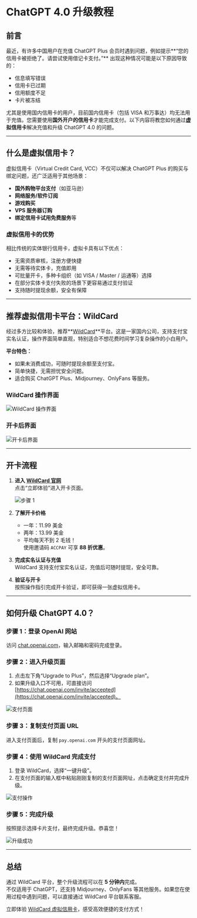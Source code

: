 # ChatGPT 4.0 升级教程

## 前言



最近，有许多中国用户在充值 ChatGPT Plus 会员时遇到问题，例如提示**“您的信用卡被拒绝了。请尝试使用借记卡支付。”** 出现这种情况可能是以下原因导致的：  
- 信息填写错误  
- 信用卡已过期  
- 信用额度不足  
- 卡片被冻结  

尤其是使用国内信用卡的用户，目前国内信用卡（包括 VISA 和万事达）均无法用于充值。您需要使用**国外开户的信用卡**才能完成支付。以下内容将教您如何通过**虚拟信用卡**解决充值和升级 ChatGPT 4.0 的问题。

---

## 什么是虚拟信用卡？

虚拟信用卡（Virtual Credit Card, VCC）不仅可以解决 ChatGPT Plus 的购买与绑定问题，还广泛适用于其他场景：  
- **国外购物平台支付**（如亚马逊）  
- **网络服务/软件订阅**  
- **游戏购买**  
- **VPS 服务器订购**  
- **绑定信用卡试用免费服务**等  

### 虚拟信用卡的优势

相比传统的实体银行信用卡，虚拟卡具有以下优点：  
- 无需资质审核，注册方便快捷  
- 无需等待实体卡，充值即用  
- 可批量开卡，多种卡组织（如 VISA / Master / 运通等）选择  
- 在部分实体卡支付失败的场景下更容易通过支付验证  
- 支持随时提现余额，安全有保障  

---

## 推荐虚拟信用卡平台：WildCard

经过多方比较和体验，推荐**[WildCard](https://bit.ly/bewildcard)**平台。这是一家国内公司，支持支付宝实名认证，操作界面简单直观，特别适合不想花费时间学习复杂操作的小白用户。  

**平台特色：**  
- 如果未消费成功，可随时提现余额至支付宝。  
- 简单快捷，无需担忧安全问题。  
- 适合购买 ChatGPT Plus、Midjourney、OnlyFans 等服务。

### WildCard 操作界面

![WildCard 操作界面](https://fanzai-bucket.oss-cn-guangzhou.aliyuncs.com/img/blog/gptUpdate/w%E7%95%8C%E9%9D%A2.jpg)

### 开卡后界面

![开卡后界面](https://fanzai-bucket.oss-cn-guangzhou.aliyuncs.com/img/blog/gptUpdate/%E5%BC%80%E5%8D%A1%E5%90%8E%E7%95%8C%E9%9D%A2.jpg)

---

## 开卡流程

1. **进入 [WildCard 官网](https://bit.ly/bewildcard)**  
   点击“立即体验”进入开卡页面。

   ![步骤 1](https://fanzai-bucket.oss-cn-guangzhou.aliyuncs.com/img/blog/gptUpdate/step1.jpg)

2. **了解开卡价格**  
   - 一年：11.99 美金  
   - 两年：13.99 美金  
   - 平均每天不到 2 毛钱！  
   使用邀请码 `ACCPAY` 可享 **88 折优惠**。  

3. **完成实名认证与充值**  
   WildCard 支持支付宝实名认证，充值后可随时提现，安全可靠。

4. **验证与开卡**  
   按照操作指引完成开卡验证，即可获得一张虚拟信用卡。

---

## 如何升级 ChatGPT 4.0？

### 步骤 1：登录 OpenAI 网站
访问 [chat.openai.com](https://chat.openai.com)，输入邮箱和密码完成登录。  

### 步骤 2：进入升级页面
1. 点击左下角“Upgrade to Plus”，然后选择“Upgrade plan”。  
2. 如果升级入口不可用，可直接访问 [https://chat.openai.com/invite/accepted](https://chat.openai.com/invite/accepted)。  

![支付页面](https://fanzai-bucket.oss-cn-guangzhou.aliyuncs.com/img/blog/gptUpdate/gstep3.png)

### 步骤 3：复制支付页面 URL
进入支付页面后，复制 `pay.openai.com` 开头的支付页面网址。

### 步骤 4：使用 WildCard 完成支付
1. 登录 WildCard，选择“一键升级”。  
2. 在支付页面的输入框中粘贴刚刚复制的支付页面网址，点击确定支付并完成升级。  

![支付操作](https://fanzai-bucket.oss-cn-guangzhou.aliyuncs.com/img/blog/gptUpdate/gstep7.png)

### 步骤 5：完成升级
按照提示选择卡片支付，最终完成升级。恭喜您！  

![升级成功](https://fanzai-bucket.oss-cn-guangzhou.aliyuncs.com/img/blog/gptUpdate/%E5%8D%87%E7%BA%A7%E6%88%90%E5%8A%9F.jpeg)

---

## 总结

通过 WildCard 平台，整个升级流程可以在 **5 分钟内**完成。  
不仅适用于 ChatGPT，还支持 Midjourney、OnlyFans 等其他服务。如果您在使用过程中遇到问题，可以直接通过 WildCard 平台联系客服。

立即体验 [WildCard 虚拟信用卡](https://bit.ly/bewildcard)，感受高效便捷的支付方式！
